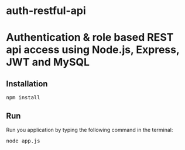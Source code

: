 # auth-restful-api
<h1>Authentication & role based REST api access using Node.js, Express, JWT and MySQL</h1>

<h2>Installation</h2>
<pre>npm install</pre>
<h2>Run</h2>
<p>Run you application by typing the following command in the terminal:</p>
<pre>node app.js</pre>
